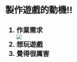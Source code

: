 <html>
<head>
 <title>鉲鏑鈉排球</title>
 
 </head>

<body>
<p> </p>
  <h1>製作遊戲的動機!!</h1>
 <h2>
   <ol>
   <li>作業需求</li>
    <img src="https://images.pexels.com/photos/21120/pexels-photo.jpg?auto=compress&cs=tinysrgb&dpr=1&w=500">
    <li>想玩遊戲</li>
    <li>覺得很厲害</li>
  </ol>
 </h2>
 
</body>
